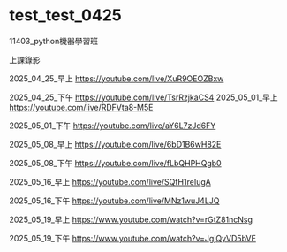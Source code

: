 # test_test_0425
11403_python機器學習班

上課錄影

2025_04_25_早上
https://youtube.com/live/XuR9OEOZBxw

2025_04_25_下午
https://youtube.com/live/TsrRzjkaCS4
2025_05_01_早上
https://youtube.com/live/RDFVta8-M5E

2025_05_01_下午
https://youtube.com/live/aY6L7zJd6FY

2025_05_08_早上
https://youtube.com/live/6bD1B6wH82E

2025_05_08_下午
https://youtube.com/live/fLbQHPHQgb0

2025_05_16_早上
https://youtube.com/live/SQfH1reIugA

2025_05_16_下午
https://youtube.com/live/MNz1wuJ4LJQ

2025_05_19_早上
https://www.youtube.com/watch?v=rGtZ81ncNsg

2025_05_19_下午
https://www.youtube.com/watch?v=JgjQyVD5bVE
